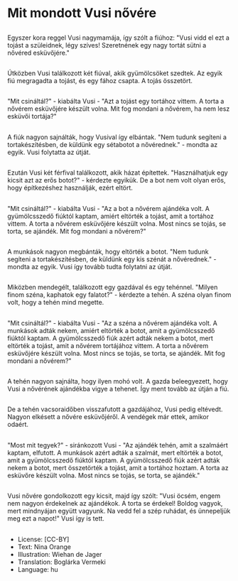 # Mit mondott Vusi nővére

##
Egyszer kora reggel Vusi nagymamája, így szólt a fiúhoz: "Vusi vidd el ezt a tojást a szüleidnek, légy szíves! Szeretnének egy nagy tortát sütni a nővéred esküvőjére."

##
Útközben Vusi találkozott két fiúval, akik gyümölcsöket szedtek. Az egyik fiú megragadta a tojást, és egy fához csapta. A tojás összetört.

##
"Mit csináltál?" - kiabálta Vusi - "Azt a tojást egy tortához vittem. A torta a nővérem esküvőjére készült volna. Mit fog mondani a nővérem, ha nem lesz esküvői tortája?"

##
A fiúk nagyon sajnálták, hogy Vusival így elbántak. "Nem tudunk segíteni a tortakészítésben, de küldünk egy sétabotot a nővérednek." - mondta az egyik. Vusi folytatta az útját.

##
Ezután Vusi két férfival találkozott, akik házat építettek. "Használhatjuk egy kicsit azt az erős botot?" - kérdezte egyikük. De a bot nem volt olyan erős, hogy építkezéshez használják, ezért eltört.

##
"Mit csináltál?" - kiabálta Vusi - "Az a bot a nővérem ajándéka volt. A gyümölcsszedő fiúktól kaptam, amiért eltörték a tojást, amit a tortához vittem. A torta a nővérem esküvőjére készült volna. Most nincs se tojás, se torta, se ajándék. Mit fog mondani a nővérem?"

##
A munkások nagyon megbánták, hogy eltörték a botot. "Nem tudunk segíteni a tortakészítésben, de küldünk egy kis szénát a nővérednek." - mondta az egyik. Vusi így tovább tudta folytatni az útját.

##
Miközben mendegélt, találkozott egy gazdával és egy tehénnel. "Milyen finom széna, kaphatok egy falatot?" - kérdezte a tehén. A széna olyan finom volt, hogy a tehén mind megette.

##
"Mit csináltál?" - kiabálta Vusi - "Az a széna a nővérem ajándéka volt. A munkások adták nekem, amiért eltörték a botot, amit a gyümölcsszedő fiúktól kaptam. A gyümölcsszedő fiúk azért adták nekem a botot, mert eltörték a tojást, amit a nővérem tortájához vittem. A torta a nővérem esküvőjére készült volna. Most nincs se tojás, se torta, se ajándék. Mit fog mondani a nővérem?"

##
A tehén nagyon sajnálta, hogy ilyen mohó volt. A gazda beleegyezett, hogy Vusi a nővérének ajándékba vigye a tehenet. Így ment tovább az útján a fiú.

##
De a tehén vacsoraidőben visszafutott a gazdájához, Vusi pedig eltévedt. Nagyon elkésett a nővére esküvőjéről. A vendégek már ettek, amikor odaért.

##
"Most mit tegyek?" - siránkozott Vusi - "Az ajándék tehén, amit a szalmáért kaptam, elfutott. A munkások azért adták a szalmát, mert eltörték a botot, amit a gyümölcsszedő fiúktól kaptam. A gyümölcsszedő fiúk azért adták nekem a botot, mert összetörték a tojást, amit a tortához hoztam. A torta az esküvőre készült volna. Most nincs se tojás, se torta, se ajándék."

##
Vusi nővére gondolkozott egy kicsit, majd így szólt: "Vusi öcsém, engem nem nagyon érdekelnek az ajándékok. A torta se érdekel! Boldog vagyok, mert mindnyájan együtt vagyunk. Na vedd fel a szép ruhádat, és ünnepeljük meg ezt a napot!" Vusi így is tett.

##
* License: [CC-BY]
* Text: Nina Orange
* Illustration: Wiehan de Jager
* Translation: Boglárka Vermeki
* Language: hu

